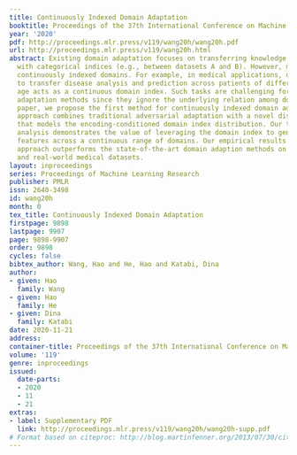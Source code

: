 ```yaml
---
title: Continuously Indexed Domain Adaptation
booktitle: Proceedings of the 37th International Conference on Machine Learning
year: '2020'
pdf: http://proceedings.mlr.press/v119/wang20h/wang20h.pdf
url: http://proceedings.mlr.press/v119/wang20h.html
abstract: Existing domain adaptation focuses on transferring knowledge between domains
  with categorical indices (e.g., between datasets A and B). However, many tasks involve
  continuously indexed domains. For example, in medical applications, one often needs
  to transfer disease analysis and prediction across patients of different ages, where
  age acts as a continuous domain index. Such tasks are challenging for prior domain
  adaptation methods since they ignore the underlying relation among domains. In this
  paper, we propose the first method for continuously indexed domain adaptation. Our
  approach combines traditional adversarial adaptation with a novel discriminator
  that models the encoding-conditioned domain index distribution. Our theoretical
  analysis demonstrates the value of leveraging the domain index to generate invariant
  features across a continuous range of domains. Our empirical results show that our
  approach outperforms the state-of-the-art domain adaption methods on both synthetic
  and real-world medical datasets.
layout: inproceedings
series: Proceedings of Machine Learning Research
publisher: PMLR
issn: 2640-3498
id: wang20h
month: 0
tex_title: Continuously Indexed Domain Adaptation
firstpage: 9898
lastpage: 9907
page: 9898-9907
order: 9898
cycles: false
bibtex_author: Wang, Hao and He, Hao and Katabi, Dina
author:
- given: Hao
  family: Wang
- given: Hao
  family: He
- given: Dina
  family: Katabi
date: 2020-11-21
address: 
container-title: Proceedings of the 37th International Conference on Machine Learning
volume: '119'
genre: inproceedings
issued:
  date-parts:
  - 2020
  - 11
  - 21
extras:
- label: Supplementary PDF
  link: http://proceedings.mlr.press/v119/wang20h/wang20h-supp.pdf
# Format based on citeproc: http://blog.martinfenner.org/2013/07/30/citeproc-yaml-for-bibliographies/
---
```

